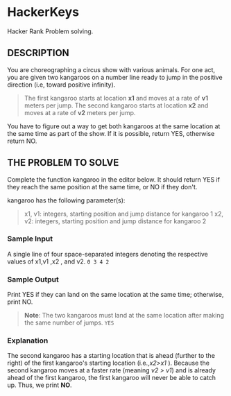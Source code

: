 # HackerKeys

Hacker Rank Problem solving.

## DESCRIPTION

You are choreographing a circus show with various animals. For one act, you are given two kangaroos on a number line ready to jump in the positive direction (i.e, toward positive infinity).

> The first kangaroo starts at location **x1** and moves at a rate of **v1** meters per jump.
> The second kangaroo starts at location **x2** and moves at a rate of **v2** meters per jump.

You have to figure out a way to get both kangaroos at the same location at the same time as part of the show. If it is possible, return YES, otherwise return NO.

## THE PROBLEM TO SOLVE

Complete the function kangaroo in the editor below. It should return YES if they reach the same position at the same time, or NO if they don't.

kangaroo has the following parameter(s):

> x1, v1: integers, starting position and jump distance for kangaroo 1
> x2, v2: integers, starting position and jump distance for kangaroo 2

### Sample Input

A single line of four space-separated integers denoting the respective values of x1,v1 ,x2 , and v2.
`0 3 4 2`

### Sample Output

Print YES if they can land on the same location at the same time; otherwise, print NO.

> **Note**: The two kangaroos must land at the same location after making the same number of jumps.
> `YES`

### Explanation

The second kangaroo has a starting location that is ahead (further to the right) of the first kangaroo's starting location (i.e.,_x2>x1_ ). Because the second kangaroo moves at a faster rate (meaning _v2 > v1_) and is already ahead of the first kangaroo, the first kangaroo will never be able to catch up. Thus, we print **NO**.
